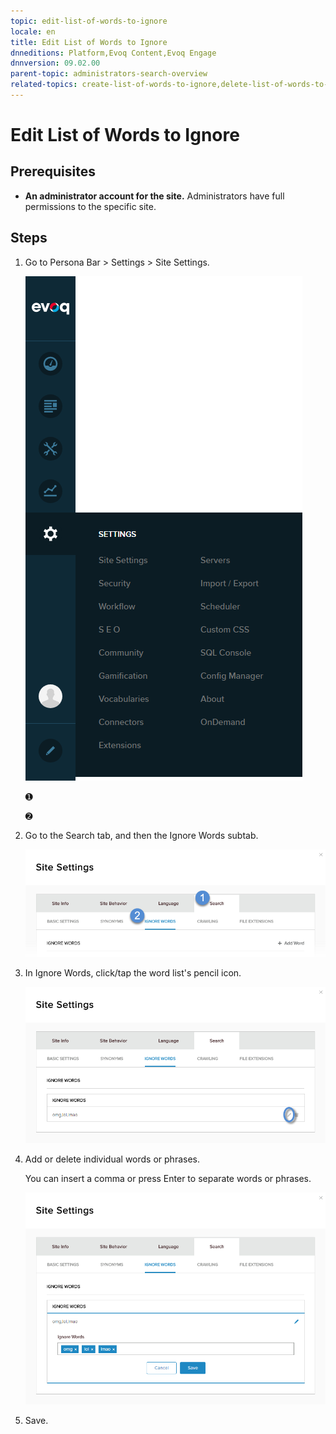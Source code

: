 ```yaml
---
topic: edit-list-of-words-to-ignore
locale: en
title: Edit List of Words to Ignore
dnneditions: Platform,Evoq Content,Evoq Engage
dnnversion: 09.02.00
parent-topic: administrators-search-overview
related-topics: create-list-of-words-to-ignore,delete-list-of-words-to-ignore
---
```


# Edit List of Words to Ignore

## Prerequisites

*   **An administrator account for the site.** Administrators have full permissions to the specific site.

## Steps

1.  Go to Persona Bar \> Settings \> Site Settings.
    
    ![Persona Bar > Settings > Site Settings](img/scr-pbar-host-Settings-E91.png)
    
    ➊
    
    ➋
    
2.  Go to the Search tab, and then the Ignore Words subtab.
    
    ![Search > Ignore Words](img/scr-pbtabs-all-Settings-SiteSettings-Search-IgnoreWords-E90.png)
    
3.  In Ignore Words, click/tap the word list's pencil icon.
    
      
    
    ![](img/scr-SiteSettings-Search-IgnoreWords-edit-icon-E90.png)
    
      
    
4.  Add or delete individual words or phrases.
    
    You can insert a comma or press Enter to separate words or phrases.
    
      
    
    ![](img/scr-SiteSettings-Search-IgnoreWords-edit-indiv-E90.png)
    
      
    
5.  Save.